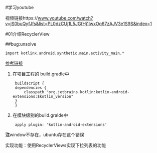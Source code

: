 #学习youtube

视频链接https://www.youtube.com/watch?v=jS0buQyfJfs&list=PL0dzCUj1L5JGfHj1lwxOq67zAJV3e1S9S&index=1

#01介绍RecyclerView



##bug:unsolve

    import kotlinx.android.synthetic.main.activity_main.*

[参考链接](https://stackoverflow.com/questions/34169562/unresolved-reference-kotlinx)



1. 在项目工程的 build.gradle中


        buildscript {
        dependencies {
            classpath "org.jetbrains.kotlin:kotlin-android-extensions:$kotlin_version"
        }
        }

2. 在模块级别的build.gralde中

        apply plugin: 'kotlin-android-extensions'

**注**window不存在，ubuntu存在这个错误


实现功能：使用RecyclerViews实现下拉列表的功能

